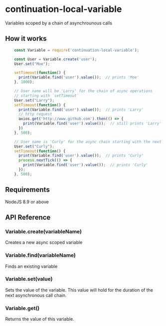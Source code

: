 # continuation-local-variable
Variables scoped by a chain of asynchrounous calls

## How it works

```js
    const Variable = require('continuation-local-variable');

    const User = Variable.create('user');
    User.set("Moe");

    setTimeout(function() {
      print(Variable.find('user').value());  // prints 'Moe'
    }, 1000);

    // User name will be 'Larry' for the chain of async operations
    // starting with `setTimeout`
    User.set("Larry");
    setTimeout(function() {
      print(Variable.find('user').value());  // prints 'Larry'
      // http request
      axios.get('http://www.github.com').then(() => {
        print(Variable.find('user').value());  // still prints 'Larry'
      })
    }, 500);

    // User name is 'Curly' for the async chain starting with the next `setTimeout`
    User.set("Curly");
    setTimeout(function() {
      print(Variable.find('user').value());  // prints 'Curly'
      process.nextTick(() => {
        print(Variable.find('user').value());  // prints 'Curly'
      });
    }, 500);

```

## Requirements

NodeJS 8.9 or above

## API  Reference

### Variable.create(variableName)
Creates a new async scoped variable

### Variable.find(variableName)
Finds an existing variable

### Variable.set(value)
Sets the value of the variable.
This value will hold for the duration of the next asynchronous call chain.

### Variable.get()
Returns the value of this variable.








